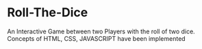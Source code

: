 # Roll-The-Dice
An Interactive Game between two Players  with the roll of two dice. Concepts of HTML, CSS, JAVASCRIPT have been implemented
